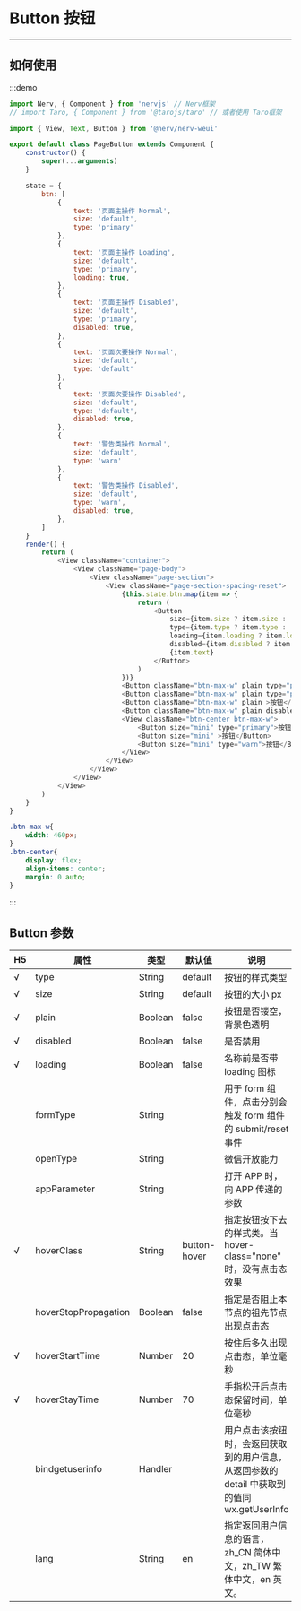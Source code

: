 # Button 按钮

---

## 如何使用

:::demo

```js
import Nerv, { Component } from 'nervjs' // Nerv框架
// import Taro, { Component } from '@tarojs/taro' // 或者使用 Taro框架

import { View, Text, Button } from '@nerv/nerv-weui'

export default class PageButton extends Component {
    constructor() {
        super(...arguments)
    }

    state = {
        btn: [
            {
                text: '页面主操作 Normal',
                size: 'default',
                type: 'primary'
            },
            {
                text: '页面主操作 Loading',
                size: 'default',
                type: 'primary',
                loading: true,
            },
            {
                text: '页面主操作 Disabled',
                size: 'default',
                type: 'primary',
                disabled: true,
            },
            {
                text: '页面次要操作 Normal',
                size: 'default',
                type: 'default'
            },
            {
                text: '页面次要操作 Disabled',
                size: 'default',
                type: 'default',
                disabled: true,
            },
            {
                text: '警告类操作 Normal',
                size: 'default',
                type: 'warn'
            },
            {
                text: '警告类操作 Disabled',
                size: 'default',
                type: 'warn',
                disabled: true,
            },
        ]
    }
    render() {
        return (
            <View className="container">
                <View className="page-body">
                    <View className="page-section">
                        <View className="page-section-spacing-reset">
                            {this.state.btn.map(item => {
                                return (
                                    <Button
                                        size={item.size ? item.size : ''}
                                        type={item.type ? item.type : ''}
                                        loading={item.loading ? item.loading : false}
                                        disabled={item.disabled ? item.disabled : false}>
                                        {item.text}
                                    </Button>
                                )
                            })}
                            <Button className="btn-max-w" plain type="primary">按钮</Button>
                            <Button className="btn-max-w" plain type="primary" disabled>不可点击的按钮</Button>
                            <Button className="btn-max-w" plain >按钮</Button>
                            <Button className="btn-max-w" plain disabled >按钮</Button>
                            <View className="btn-center btn-max-w">
                                <Button size="mini" type="primary">按钮</Button>
                                <Button size="mini" >按钮</Button>
                                <Button size="mini" type="warn">按钮</Button>
                            </View>
                        </View>
                    </View>
                </View>
            </View>
        )
    }
}
```
```scss
.btn-max-w{
    width: 460px;
}
.btn-center{
    display: flex;
    align-items: center;
    margin: 0 auto;
}
```
:::

## Button 参数

|  H5   | 属性                 | 类型    | 默认值       | 说明                                                                                        |
| --- | -------------------- | ------- | ------------ | ------------------------------------------------------------------------------------------- |
| √   | type                 | String  | default      | 按钮的样式类型                                                                              |
| √   | size                 | String  | default      | 按钮的大小 px                                                                               |
| √   | plain                | Boolean | false        | 按钮是否镂空，背景色透明                                                                    |
| √   | disabled             | Boolean | false        | 是否禁用                                                                                    |
| √   | loading              | Boolean | false        | 名称前是否带 loading 图标                                                                   |
|     | formType             | String  |              | 用于 form 组件，点击分别会触发 form 组件的 submit/reset 事件                                |
|     | openType             | String  |              | 微信开放能力                                                                                |
|     | appParameter         | String  |              | 打开 APP 时，向 APP 传递的参数                                                              |
| √   | hoverClass           | String  | button-hover | 指定按钮按下去的样式类。当 hover-class="none" 时，没有点击态效果                            |
|     | hoverStopPropagation | Boolean | false        | 指定是否阻止本节点的祖先节点出现点击态                                                      |
| √   | hoverStartTime       | Number  | 20           | 按住后多久出现点击态，单位毫秒                                                              |
| √   | hoverStayTime        | Number  | 70           | 手指松开后点击态保留时间，单位毫秒                                                          |
|     | bindgetuserinfo      | Handler |              | 用户点击该按钮时，会返回获取到的用户信息，从返回参数的 detail 中获取到的值同 wx.getUserInfo |
|     | lang                 | String  | en           | 指定返回用户信息的语言，zh_CN 简体中文，zh_TW 繁体中文，en 英文。                           |
